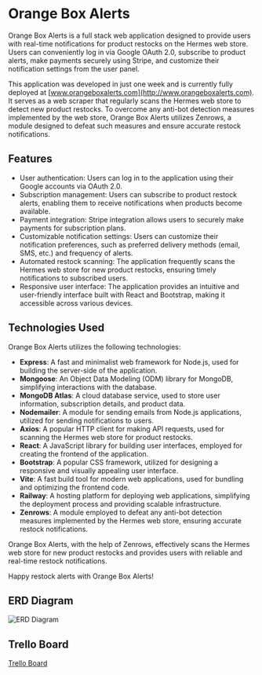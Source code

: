 # Orange Box Alerts

Orange Box Alerts is a full stack web application designed to provide users with real-time notifications for product restocks on the Hermes web store. Users can conveniently log in via Google OAuth 2.0, subscribe to product alerts, make payments securely using Stripe, and customize their notification settings from the user panel.

This application was developed in just one week and is currently fully deployed at [www.orangeboxalerts.com](http://www.orangeboxalerts.com). It serves as a web scraper that regularly scans the Hermes web store to detect new product restocks. To overcome any anti-bot detection measures implemented by the web store, Orange Box Alerts utilizes Zenrows, a module designed to defeat such measures and ensure accurate restock notifications.

## Features

- User authentication: Users can log in to the application using their Google accounts via OAuth 2.0.
- Subscription management: Users can subscribe to product restock alerts, enabling them to receive notifications when products become available.
- Payment integration: Stripe integration allows users to securely make payments for subscription plans.
- Customizable notification settings: Users can customize their notification preferences, such as preferred delivery methods (email, SMS, etc.) and frequency of alerts.
- Automated restock scanning: The application frequently scans the Hermes web store for new product restocks, ensuring timely notifications to subscribed users.
- Responsive user interface: The application provides an intuitive and user-friendly interface built with React and Bootstrap, making it accessible across various devices.

## Technologies Used

Orange Box Alerts utilizes the following technologies:

- **Express**: A fast and minimalist web framework for Node.js, used for building the server-side of the application.
- **Mongoose**: An Object Data Modeling (ODM) library for MongoDB, simplifying interactions with the database.
- **MongoDB Atlas**: A cloud database service, used to store user information, subscription details, and product data.
- **Nodemailer**: A module for sending emails from Node.js applications, utilized for sending notifications to users.
- **Axios**: A popular HTTP client for making API requests, used for scanning the Hermes web store for product restocks.
- **React**: A JavaScript library for building user interfaces, employed for creating the frontend of the application.
- **Bootstrap**: A popular CSS framework, utilized for designing a responsive and visually appealing user interface.
- **Vite**: A fast build tool for modern web applications, used for bundling and optimizing the frontend code.
- **Railway**: A hosting platform for deploying web applications, simplifying the deployment process and providing scalable infrastructure.
- **Zenrows**: A module employed to defeat any anti-bot detection measures implemented by the Hermes web store, ensuring accurate restock notifications.

Orange Box Alerts, with the help of Zenrows, effectively scans the Hermes web store for new product restocks and provides users with reliable and real-time restock notifications.

Happy restock alerts with Orange Box Alerts!

## ERD Diagram

![ERD Diagram](https://github.com/kevinleet/hermes_alerter/blob/main/hermes_alerter_erd.drawio.png)

## Trello Board

[Trello Board](https://trello.com/b/SDWqp7Rf/hermes-alerter)
